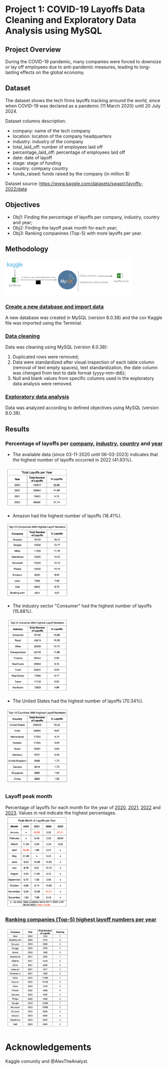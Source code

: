 # Project 1: COVID-19 Layoffs Data Cleaning and Exploratory Data Analysis using MySQL

## Project Overview
During the COVID-19 pandemic, many companies were forced to downsize or lay off employees due to anti-pandemic measures, leading to long-lasting effects on the global economy.

## Dataset
The dataset shows the tech firms layoffs tracking arround the world, since when COVID-19 was declared as a pandemic (11 March 2020) until 20 July 2024.

Dataset columns description:
* company: name of the tech company
* location: location of the company headquarters
* industry: industry of the company
* total_laid_off: number of employees laid off 
* percentage_laid_off: percentage of employees laid off
* date: date of layoff
* stage: stage of funding
* country: company country
* funds_raised: funds raised by the company (in million $)

Dataset source: https://www.kaggle.com/datasets/swaptr/layoffs-2022/data

## Objectives
* Obj1: Finding the percentage of layoffs per company, industry, country and year;
* Obj2: Finding the layoff peak month for each year;
* Obj3: Ranking companines (Top-5) with more layoffs per year.

## Methodology
<img src="https://github.com/elodiemlopes89/Portfolio/blob/main/Proj%231/Methodology.png" width="80%">

### [Create a new database and import data](https://github.com/elodiemlopes89/Portfolio/blob/main/Proj%231%20/Code%20/1_Create_a_new_database%26import_data.sql)

A new database was created in MySQL (version 8.0.38) and the csv Kaggle file was imported using the Terminal.


### [Data cleaning](https://github.com/elodiemlopes89/Portfolio/blob/main/Proj%231%20/Code%20/2_Data_cleaning.sql)
Data was cleaning using MySQL (version 8.0.38):
1. Duplicated rows were removed;
2. Data were standardized after visual inspection of each table column (removal of text empty spaces), text standardization, the date column was chenged from text to date format (yyyy-mm-dd));
3. Null and blank values from specific columns used in the exploratory data analysis were removed.

### [Exploratory data analysis](https://github.com/elodiemlopes89/Portfolio/blob/main/Proj%231%20/Code%20/3_Exploratory_data_analysis)
Data was analyzed according to defined objectives using MySQL (version 8.0.38).


## Results

### Percentage of layoffs per [company](https://github.com/elodiemlopes89/Portfolio/blob/main/Proj%231%20/Results%20/Obj1/total_num_lay_COMPANY.csv), [industry](https://github.com/elodiemlopes89/Portfolio/blob/main/Proj%231%20/Results%20/Obj1/total_num_lay_INDUSTRY.csv), [country](https://github.com/elodiemlopes89/Portfolio/blob/main/Proj%231%20/Results%20/Obj1/total_num_lay_COUNTRY.csv) and [year](https://github.com/elodiemlopes89/Portfolio/blob/main/Proj%231%20/Results%20/Obj1/total_num_lay_YEAR.csv)

* The available data (since 03-11-2020 until 06-03-2023) indicates that the highest number of layoffs occurred in 2022 (41.93%).
<img src="https://github.com/elodiemlopes89/Portfolio/blob/main/Proj%231%20/Results%20/Obj1/Obj1_year_fig.png" width="40%">

* Amazon had the highest number of layoffs (18.41%).
<img src="https://github.com/elodiemlopes89/Portfolio/blob/main/Proj%231%20/Results%20/Obj1/Obj1_company_fig.png" width="40%">

* The industry sector "Consumer" had the highest number of layoffs (15.88%).
<img src="https://github.com/elodiemlopes89/Portfolio/blob/main/Proj%231%20/Results%20/Obj1/Obj1_industry_fig.png" width="40%">

 * The United States had the highest number of layoffs (70.34%).
<img src="https://github.com/elodiemlopes89/Portfolio/blob/main/Proj%231%20/Results%20/Obj1/Obj1_country_fig.png" width="40%">

### Layoff peak month
Percentage of layoffs for each month for the year of [2020](https://github.com/elodiemlopes89/Portfolio/blob/main/Proj%231%20/Results%20/Obj2/peak2020.csv), [2021](https://github.com/elodiemlopes89/Portfolio/blob/main/Proj%231%20/Results%20/Obj2/peak2021.csv), [2022](https://github.com/elodiemlopes89/Portfolio/blob/main/Proj%231%20/Results%20/Obj2/peak2022.csv) and [2023](https://github.com/elodiemlopes89/Portfolio/blob/main/Proj%231%20/Results%20/Obj2/peak2023.csv).  Values in red indicate the highest percentages.
<img src="https://github.com/elodiemlopes89/Portfolio/blob/main/Proj%231%20/Results%20/Obj2/Obj2_fig.png" width="40%">

### [Ranking companies (Top-5) highest layoff numbers per year](https://github.com/elodiemlopes89/Portfolio/blob/main/Proj%231%20/Results%20/Obj3/RankingCompany.csv)

<img src="https://github.com/elodiemlopes89/Portfolio/blob/main/Proj%231%20/Results%20/Obj3/Obj3_fig.png" width="40%">

# Acknowledgements
Kaggle comunity and @AlexTheAnalyst.
